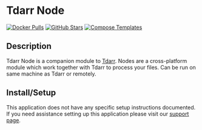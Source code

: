 # Tdarr Node

[![Docker Pulls](https://img.shields.io/docker/pulls/haveagitgat/tdarr?style=flat-square&color=607D8B&label=docker%20pulls&logo=docker)](https://hub.docker.com/r/haveagitgat/tdarr)
[![GitHub Stars](https://img.shields.io/github/stars/haveagitgat/tdarr?style=flat-square&color=607D8B&label=github%20stars&logo=github)](https://github.com/haveagitgat/tdarr)
[![Compose Templates](https://img.shields.io/static/v1?style=flat-square&color=607D8B&label=compose&message=templates)](https://github.com/GhostWriters/DockSTARTer/tree/master/compose/.apps/tdarrnode)

## Description

Tdarr Node is a companion module to [Tdarr](https://dockstarter.com/apps/tdarr). Nodes are a cross-platform module which work together with Tdarr to process your files. Can be run on same machine as Tdarr or remotely.

## Install/Setup

This application does not have any specific setup instructions documented. If
you need assistance setting up this application please visit our
[support page](https://dockstarter.com/basics/support/).
